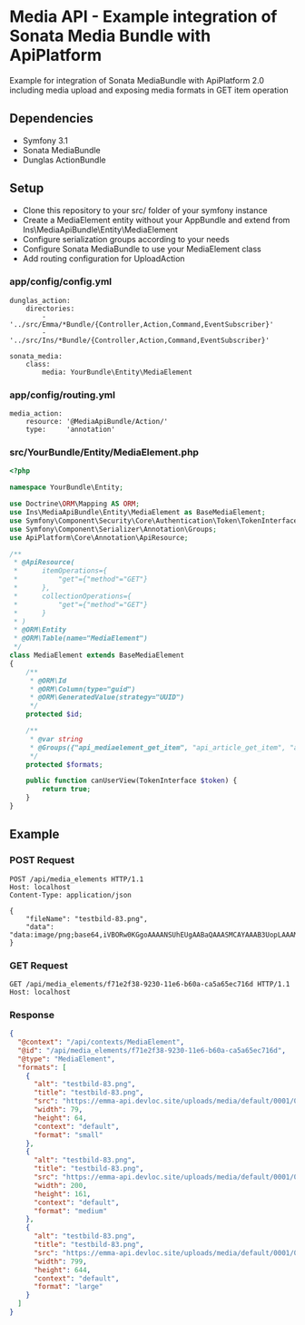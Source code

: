 # Media API - Example integration of Sonata Media Bundle with ApiPlatform
Example for integration of Sonata MediaBundle with ApiPlatform 2.0 including media upload and exposing media formats in GET item operation

## Dependencies

- Symfony 3.1
- Sonata MediaBundle
- Dunglas ActionBundle

## Setup

- Clone this repository to your src/ folder of your symfony instance
- Create a MediaElement entity without your AppBundle and extend from Ins\MediaApiBundle\Entity\MediaElement
- Configure serialization groups according to your needs
- Configure Sonata MediaBundle to use your MediaElement class
- Add routing configuration for UploadAction

### app/config/config.yml

```
dunglas_action:
    directories:
        - '../src/Emma/*Bundle/{Controller,Action,Command,EventSubscriber}'
        - '../src/Ins/*Bundle/{Controller,Action,Command,EventSubscriber}'
        
sonata_media:
    class:
        media: YourBundle\Entity\MediaElement
```

### app/config/routing.yml

```
media_action:
    resource: '@MediaApiBundle/Action/'
    type:     'annotation'
```

### src/YourBundle/Entity/MediaElement.php

```php
<?php

namespace YourBundle\Entity;

use Doctrine\ORM\Mapping AS ORM;
use Ins\MediaApiBundle\Entity\MediaElement as BaseMediaElement;
use Symfony\Component\Security\Core\Authentication\Token\TokenInterface;
use Symfony\Component\Serializer\Annotation\Groups;
use ApiPlatform\Core\Annotation\ApiResource;

/**
 * @ApiResource(
 * 		itemOperations={
 * 			"get"={"method"="GET"}
 * 		},
 * 		collectionOperations={
 * 			"get"={"method"="GET"}
 *	 	}
 * )
 * @ORM\Entity
 * @ORM\Table(name="MediaElement")
 */
class MediaElement extends BaseMediaElement
{
	/**
	 * @ORM\Id
	 * @ORM\Column(type="guid")
	 * @ORM\GeneratedValue(strategy="UUID")
	 */
	protected $id;

    /**
     * @var string
     * @Groups({"api_mediaelement_get_item", "api_article_get_item", "api_article_get_collection"})
     */
    protected $formats;

	public function canUserView(TokenInterface $token) {
		return true;
	}
}
```

## Example

### POST Request

```
POST /api/media_elements HTTP/1.1
Host: localhost
Content-Type: application/json

{
	"fileName": "testbild-83.png",
	"data": "data:image/png;base64,iVBORw0KGgoAAAANSUhEUgAABaQAAASMCAYAAAB3UopLAAAMF2lDQ1BJQ0MgUHJvZmlsZQAASImVlwdUU0kXx+eVFEJCC0RASuhNkF6l9yIgHWyEJEAoIQSCih1ZVHAtqFiwoisgCq4FkLUiioVFsPcNKirKuliwofJNEkD"
}
```

### GET Request

```
GET /api/media_elements/f71e2f38-9230-11e6-b60a-ca5a65ec716d HTTP/1.1
Host: localhost
```

### Response

```json
{
  "@context": "/api/contexts/MediaElement",
  "@id": "/api/media_elements/f71e2f38-9230-11e6-b60a-ca5a65ec716d",
  "@type": "MediaElement",
  "formats": [
    {
      "alt": "testbild-83.png",
      "title": "testbild-83.png",
      "src": "https://emma-api.devloc.site/uploads/media/default/0001/01/thumb_f71e2f38-9230-11e6-b60a-ca5a65ec716d_default_small.png",
      "width": 79,
      "height": 64,
      "context": "default",
      "format": "small"
    },
    {
      "alt": "testbild-83.png",
      "title": "testbild-83.png",
      "src": "https://emma-api.devloc.site/uploads/media/default/0001/01/thumb_f71e2f38-9230-11e6-b60a-ca5a65ec716d_default_medium.png",
      "width": 200,
      "height": 161,
      "context": "default",
      "format": "medium"
    },
    {
      "alt": "testbild-83.png",
      "title": "testbild-83.png",
      "src": "https://emma-api.devloc.site/uploads/media/default/0001/01/thumb_f71e2f38-9230-11e6-b60a-ca5a65ec716d_default_large.png",
      "width": 799,
      "height": 644,
      "context": "default",
      "format": "large"
    }
  ]
}
```